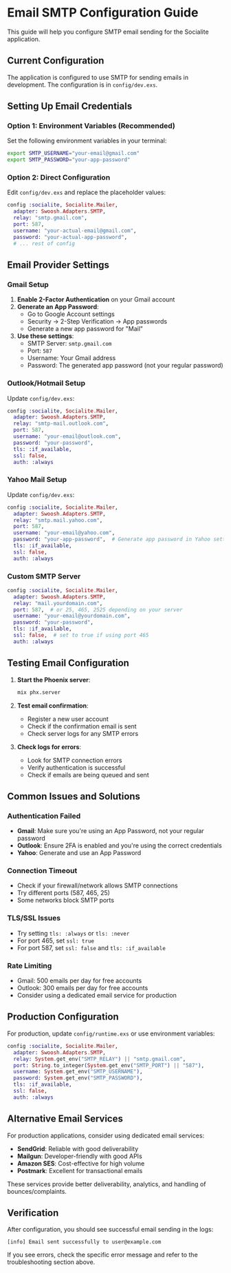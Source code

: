 # Email SMTP Configuration Guide

This guide will help you configure SMTP email sending for the Socialite application.

## Current Configuration

The application is configured to use SMTP for sending emails in development. The configuration is in `config/dev.exs`.

## Setting Up Email Credentials

### Option 1: Environment Variables (Recommended)

Set the following environment variables in your terminal:

```bash
export SMTP_USERNAME="your-email@gmail.com"
export SMTP_PASSWORD="your-app-password"
```

### Option 2: Direct Configuration

Edit `config/dev.exs` and replace the placeholder values:

```elixir
config :socialite, Socialite.Mailer,
  adapter: Swoosh.Adapters.SMTP,
  relay: "smtp.gmail.com",
  port: 587,
  username: "your-actual-email@gmail.com",
  password: "your-actual-app-password",
  # ... rest of config
```

## Email Provider Settings

### Gmail Setup

1. **Enable 2-Factor Authentication** on your Gmail account
2. **Generate an App Password**:
   - Go to Google Account settings
   - Security → 2-Step Verification → App passwords
   - Generate a new app password for "Mail"
3. **Use these settings**:
   - SMTP Server: `smtp.gmail.com`
   - Port: `587`
   - Username: Your Gmail address
   - Password: The generated app password (not your regular password)

### Outlook/Hotmail Setup

Update `config/dev.exs`:

```elixir
config :socialite, Socialite.Mailer,
  adapter: Swoosh.Adapters.SMTP,
  relay: "smtp-mail.outlook.com",
  port: 587,
  username: "your-email@outlook.com",
  password: "your-password",
  tls: :if_available,
  ssl: false,
  auth: :always
```

### Yahoo Mail Setup

Update `config/dev.exs`:

```elixir
config :socialite, Socialite.Mailer,
  adapter: Swoosh.Adapters.SMTP,
  relay: "smtp.mail.yahoo.com",
  port: 587,
  username: "your-email@yahoo.com",
  password: "your-app-password",  # Generate app password in Yahoo settings
  tls: :if_available,
  ssl: false,
  auth: :always
```

### Custom SMTP Server

```elixir
config :socialite, Socialite.Mailer,
  adapter: Swoosh.Adapters.SMTP,
  relay: "mail.yourdomain.com",
  port: 587,  # or 25, 465, 2525 depending on your server
  username: "your-email@yourdomain.com",
  password: "your-password",
  tls: :if_available,
  ssl: false,  # set to true if using port 465
  auth: :always
```

## Testing Email Configuration

1. **Start the Phoenix server**:
   ```bash
   mix phx.server
   ```

2. **Test email confirmation**:
   - Register a new user account
   - Check if the confirmation email is sent
   - Check server logs for any SMTP errors

3. **Check logs for errors**:
   - Look for SMTP connection errors
   - Verify authentication is successful
   - Check if emails are being queued and sent

## Common Issues and Solutions

### Authentication Failed
- **Gmail**: Make sure you're using an App Password, not your regular password
- **Outlook**: Ensure 2FA is enabled and you're using the correct credentials
- **Yahoo**: Generate and use an App Password

### Connection Timeout
- Check if your firewall/network allows SMTP connections
- Try different ports (587, 465, 25)
- Some networks block SMTP ports

### TLS/SSL Issues
- Try setting `tls: :always` or `tls: :never`
- For port 465, set `ssl: true`
- For port 587, set `ssl: false` and `tls: :if_available`

### Rate Limiting
- Gmail: 500 emails per day for free accounts
- Outlook: 300 emails per day for free accounts
- Consider using a dedicated email service for production

## Production Configuration

For production, update `config/runtime.exs` or use environment variables:

```elixir
config :socialite, Socialite.Mailer,
  adapter: Swoosh.Adapters.SMTP,
  relay: System.get_env("SMTP_RELAY") || "smtp.gmail.com",
  port: String.to_integer(System.get_env("SMTP_PORT") || "587"),
  username: System.get_env("SMTP_USERNAME"),
  password: System.get_env("SMTP_PASSWORD"),
  tls: :if_available,
  ssl: false,
  auth: :always
```

## Alternative Email Services

For production applications, consider using dedicated email services:

- **SendGrid**: Reliable with good deliverability
- **Mailgun**: Developer-friendly with good APIs
- **Amazon SES**: Cost-effective for high volume
- **Postmark**: Excellent for transactional emails

These services provide better deliverability, analytics, and handling of bounces/complaints.

## Verification

After configuration, you should see successful email sending in the logs:

```
[info] Email sent successfully to user@example.com
```

If you see errors, check the specific error message and refer to the troubleshooting section above. 